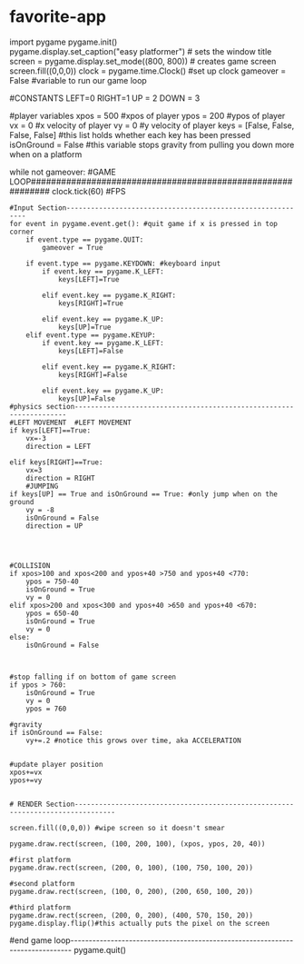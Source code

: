 # favorite-app
import pygame
pygame.init()  
pygame.display.set_caption("easy platformer")  # sets the window title
screen = pygame.display.set_mode((800, 800))  # creates game screen
screen.fill((0,0,0))
clock = pygame.time.Clock() #set up clock
gameover = False #variable to run our game loop

#CONSTANTS
LEFT=0
RIGHT=1
UP = 2
DOWN = 3



#player variables
xpos = 500 #xpos of player
ypos = 200 #ypos of player
vx = 0 #x velocity of player
vy = 0 #y velocity of player
keys = [False, False, False, False] #this list holds whether each key has been pressed
isOnGround = False #this variable stops gravity from pulling you down more when on a platform



while not gameover: #GAME LOOP############################################################
    clock.tick(60) #FPS
    
    #Input Section------------------------------------------------------------
    for event in pygame.event.get(): #quit game if x is pressed in top corner
        if event.type == pygame.QUIT:
            gameover = True
     
        if event.type == pygame.KEYDOWN: #keyboard input
            if event.key == pygame.K_LEFT:
                keys[LEFT]=True
               
            elif event.key == pygame.K_RIGHT:
                keys[RIGHT]=True

            elif event.key == pygame.K_UP:
                keys[UP]=True
        elif event.type == pygame.KEYUP:
            if event.key == pygame.K_LEFT:
                keys[LEFT]=False
               
            elif event.key == pygame.K_RIGHT:
                keys[RIGHT]=False

            elif event.key == pygame.K_UP:
                keys[UP]=False
    #physics section--------------------------------------------------------------------
    #LEFT MOVEMENT  #LEFT MOVEMENT
    if keys[LEFT]==True:
        vx=-3
        direction = LEFT
       
    elif keys[RIGHT]==True:
        vx=3
        direction = RIGHT
        #JUMPING
    if keys[UP] == True and isOnGround == True: #only jump when on the ground
        vy = -8
        isOnGround = False
        direction = UP
    
    

    
    #COLLISION
    if xpos>100 and xpos<200 and ypos+40 >750 and ypos+40 <770:
        ypos = 750-40
        isOnGround = True
        vy = 0
    elif xpos>200 and xpos<300 and ypos+40 >650 and ypos+40 <670:
        ypos = 650-40
        isOnGround = True
        vy = 0
    else:
        isOnGround = False


    
    #stop falling if on bottom of game screen
    if ypos > 760:
        isOnGround = True
        vy = 0
        ypos = 760
    
    #gravity
    if isOnGround == False:
        vy+=.2 #notice this grows over time, aka ACCELERATION
    

    #update player position
    xpos+=vx 
    ypos+=vy
    
  
    # RENDER Section--------------------------------------------------------------------------------
            
    screen.fill((0,0,0)) #wipe screen so it doesn't smear
  
    pygame.draw.rect(screen, (100, 200, 100), (xpos, ypos, 20, 40))
    
    #first platform
    pygame.draw.rect(screen, (200, 0, 100), (100, 750, 100, 20))
    
    #second platform
    pygame.draw.rect(screen, (100, 0, 200), (200, 650, 100, 20))
    
    #third platform
    pygame.draw.rect(screen, (200, 0, 200), (400, 570, 150, 20))    
    pygame.display.flip()#this actually puts the pixel on the screen
    
#end game loop------------------------------------------------------------------------------
pygame.quit()
